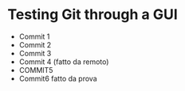 # Testing Git through a GUI

- Commit 1
- Commit 2
- Commit 3
- Commit 4 (fatto da remoto)
- COMMIT5
- Commit6 fatto da prova